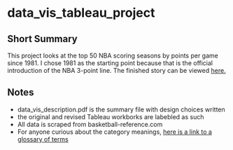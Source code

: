 # data_vis_tableau_project

## Short Summary
This project looks at the top 50 NBA scoring seasons by points per game since 1981. I chose 1981 as the starting point because that is the official introduction of the NBA 3-point line. The finished story can be viewed [here.](https://public.tableau.com/profile/ben.xiao#!/vizhome/top_50_nba_scorers_revised/Story1)

## Notes
* data_vis_description.pdf is the summary file with design choices written
* the original and revised Tableau workborks are labebled as such
* All data is scraped from basketball-reference.com
* For anyone curious about the category meanings, [here is a link to a glossary of terms](https://www.basketball-reference.com/about/glossary.html)
